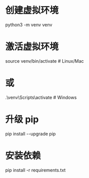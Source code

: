# 创建虚拟环境
python3 -m venv venv

# 激活虚拟环境
source venv/bin/activate  # Linux/Mac
# 或
.\venv\Scripts\activate  # Windows

# 升级 pip
pip install --upgrade pip

# 安装依赖
pip install -r requirements.txt